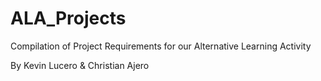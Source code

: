 # ALA_Projects
Compilation of Project Requirements for our Alternative Learning Activity

By Kevin Lucero & Christian Ajero
